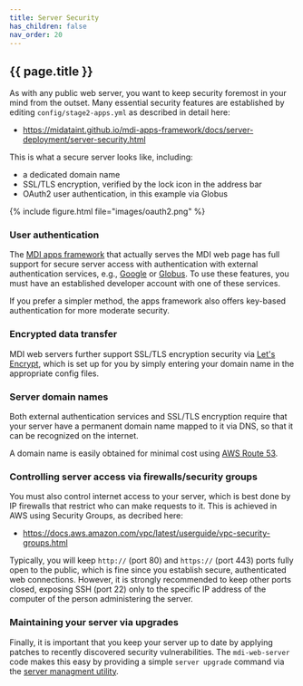 ```yaml
---
title: Server Security
has_children: false
nav_order: 20
---
```


## {{ page.title }}

As with any public web server, you want to keep security
foremost in your mind from the outset. Many essential security
features are established by editing `config/stage2-apps.yml` as described in detail here:
- <https://midataint.github.io/mdi-apps-framework/docs/server-deployment/server-security.html>

This is what a secure server looks like, including:
- a dedicated domain name
- SSL/TLS encryption, verified by the lock icon in the address bar
- OAuth2 user authentication, in this example via Globus

{% include figure.html file="images/oauth2.png" %}

### User authentication

The [MDI apps framework](https://midataint.github.io/mdi-apps-framework) that actually serves the MDI web page
has full support for secure server access with authentication
with external authentication services, e.g., 
[Google](https://developers.google.com/identity/protocols/oauth2)
or 
[Globus](https://docs.globus.org/api/auth/).
To use these features, you must have an established developer account
with one of these services.

If you prefer a simpler method, the apps framework
also offers key-based authentication for more moderate security. 

### Encrypted data transfer

MDI web servers further support SSL/TLS encryption security via 
[Let's Encrypt](https://letsencrypt.org/), which is set up
for you by simply entering your domain name in the appropriate config files.

### Server domain names

Both external authentication services and SSL/TLS encryption
require that your server have a permanent domain name mapped to it 
via DNS, so that it can be recognized on the internet. 

A domain name is easily obtained for minimal cost using 
[AWS Route 53](https://aws.amazon.com/route53/).

### Controlling server access via firewalls/security groups

You must also control internet access to your server, which is best
done by IP firewalls that restrict who can make requests to it.
This is achieved in AWS using Security Groups, as decribed here:
- <https://docs.aws.amazon.com/vpc/latest/userguide/vpc-security-groups.html>

Typically, you will keep `http://` (port 80) and `https://` (port 443) ports fully open to the public,
which is fine since you establish secure, authenticated web connections. However, it
is strongly recommended to keep other ports closed, exposing SSH (port 22)
only to the specific IP address of the computer of the person administering the server.

### Maintaining your server via upgrades

Finally, it is important that you keep your server up to date
by applying patches to recently discovered security vulnerabilities.
The `mdi-web-server` code makes this easy by providing a simple
`server upgrade` command via the 
[server managment utility](https://midataint.github.io/mdi-aws-ami/docs/launch-a-server.html#use-the-command-line-utility-to-manage-your-server).
